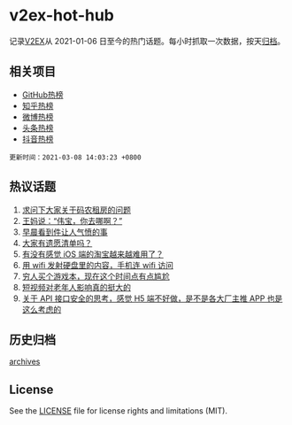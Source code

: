 # v2ex-hot-hub

 记录[V2EX](https://www.v2ex.com/)从 2021-01-06 日至今的热门话题。每小时抓取一次数据，按天[归档](archives)。
 
 ## 相关项目

- [GitHub热榜](https://github.com/snaildev/github-hot-hub)
- [知乎热榜](https://github.com/snaildev/zhihu-hot-hub)
- [微博热榜](https://github.com/snaildev/weibo-hot-hub)
- [头条热榜](https://github.com/snaildev/toutiao-hot-hub)
- [抖音热榜](https://github.com/snaildev/douyin-hot-hub)


 `更新时间：2021-03-08 14:03:23 +0800`

## 热议话题

1. [求问下大家关于码农租房的问题](https://www.v2ex.com/t/759510)
1. [王妈说：“伟宝，你去哪啊？”](https://www.v2ex.com/t/759427)
1. [早晨看到件让人气愤的事](https://www.v2ex.com/t/759433)
1. [大家有遗愿清单吗？](https://www.v2ex.com/t/759296)
1. [有没有感觉 iOS 端的淘宝越来越难用了？](https://www.v2ex.com/t/759332)
1. [用 wifi 发射硬盘里的内容，手机连 wifi 访问](https://www.v2ex.com/t/759313)
1. [穷人买个游戏本，现在这个时间点有点尴尬](https://www.v2ex.com/t/759384)
1. [短视频对老年人影响真的挺大的](https://www.v2ex.com/t/759529)
1. [关于 API 接口安全的思考，感觉 H5 端不好做，是不是各大厂主推 APP 也是这么考虑的](https://www.v2ex.com/t/759398)

## 历史归档

[archives](archives)

## License

See the [LICENSE](LICENSE) file for license rights and limitations (MIT).
